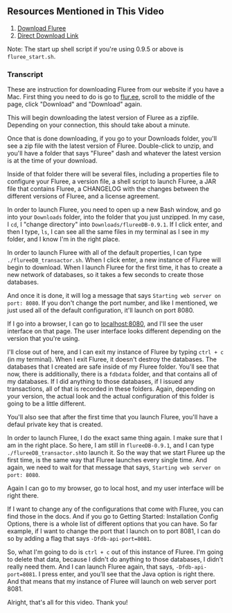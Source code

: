 ## Resources Mentioned in This Video 

1. [Download Fluree](https://www.flur.ee/)
2. [Direct Download Link](https://s3.amazonaws.com/fluree-releases-public/fluree-latest.zip)

Note: The start up shell script if you're using 0.9.5 or above is `fluree_start.sh`.

### Transcript
These are instruction for downloading Fluree from our website if you have a Mac. First thing you need to do is go to [flur.ee](https://www.flur.ee/), scroll to the middle of the page, click "Download" and "Download" again. 

This will begin downloading the latest version of Fluree as a zipfile. Depending on your connection, this should take about a minute. 

Once that is done downloading, if you go to your Downloads folder, you'll see a zip file with the latest version of Fluree. Double-click to unzip, and you'll have a folder that says "Fluree" dash and whatever the latest version is at the time of your download. 

Inside of that folder there will be several files, including a properties file to configure your Fluree, a version file, a shell script to launch Fluree, a JAR file that contains Fluree, a CHANGELOG with the changes between the different versions of Fluree, and a license agreement. 

In order to launch Fluree, you need to open up a new Bash window, and go into your `Downloads` folder, into the folder that you just unzipped. In my case, I `cd`, I "change directory" into `Downloads/flureeDB-0.9.1`. If I click enter, and then I type, `ls`, I can see all the same files in my terminal as I see in my folder, and I know I'm in the right place. 

In order to launch Fluree with all of the default properties, I can type `./flureeDB_transactor.sh`. When I click enter, a new instance of Fluree will begin to download. When I launch Fluree for the first time, it has to create a new network of databases, so it takes a few seconds to create those databases. 

And once it is done, it will log a message that says `Starting web server on port: 8080`. If you don't change the port number, and like I mentioned, we just used all of the default configuration, it'll launch on port 8080.

If I go into a browser, I can go to [localhost:8080](http://localhost:8080/), and I'll see the user interface on that page. The user interface looks different depending on the version that you're using. 

I'll close out of here, and I can exit my instance of Fluree by typing `ctrl + c` (in my terminal). When I exit Fluree, it doesn't destroy the databases. The databases that I created are safe inside of my Fluree folder. You'll see that now, there is additionally, there is a `fdbdata` folder, and that contains all of my databases. If I did anything to those databases, if I issued any transactions, all of that is recorded in these folders. Again, depending on your version, the actual look and the actual configuration of this folder is going to be a little different. 

You'll also see that after the first time that you launch Fluree, you'll have a defaul private key that is created. 

In order to launch Fluree, I do the exact same thing again. I make sure that I am in the right place. So here, I am still in `flureeDB-0.9.1`, and I can type `./flureeDB_transactor.sh`to launch it. So the way that we start Fluree up the first time, is the same way that Fluree launches every single time. And again, we need to wait for that message that says, `Starting web server on port: 8080`. 

Again I can go to my browser, go to local host, and my user interface will be right there. 

If I want to change any of the configurations that come with Fluree, you can find those in the docs. And if you go to Getting Started: Installation Config Options, there is a whole list of different options that you can have. So far example, if I want to change the port that I launch on to port 8081, I can do so by adding a flag that says `-Dfdb-api-port=8081`. 

So, what I'm going to do is `ctrl + c` out of this instance of Fluree. I'm going to delete that data, because I didn't do anything to those databases, I didn't really need them. And I can launch Fluree again, that says, `-Dfdb-api-port=8081`. I press enter, and you'll see that the Java option is right there. And that means that my instance of Fluree will launch on web server port 8081. 

Alright, that's all for this video. Thank you!

